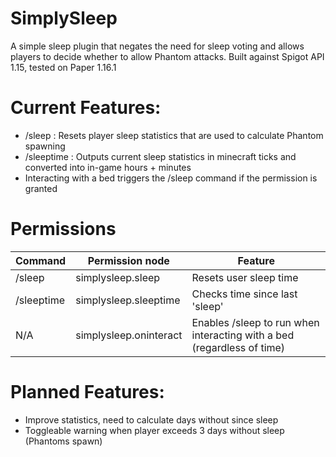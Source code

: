 # SimplySleep
 A simple sleep plugin that negates the need for sleep voting and allows players to decide whether to allow Phantom attacks.
 Built against Spigot API 1.15, tested on Paper 1.16.1

# Current Features: 
* /sleep : Resets player sleep statistics that are used to calculate Phantom spawning
* /sleeptime : Outputs current sleep statistics in minecraft ticks and converted into in-game hours + minutes
* Interacting with a bed triggers the /sleep command if the permission is granted

# Permissions
| Command | Permission node | Feature |
| ------------- | ------------- | ------------- |
| /sleep | simplysleep.sleep | Resets user sleep time | 
| /sleeptime | simplysleep.sleeptime | Checks time since last 'sleep' | 
| N/A | simplysleep.oninteract | Enables /sleep to run when interacting with a bed (regardless of time) |

# Planned Features: 
* Improve statistics, need to calculate days without since sleep
* Toggleable warning when player exceeds 3 days without sleep (Phantoms spawn)
